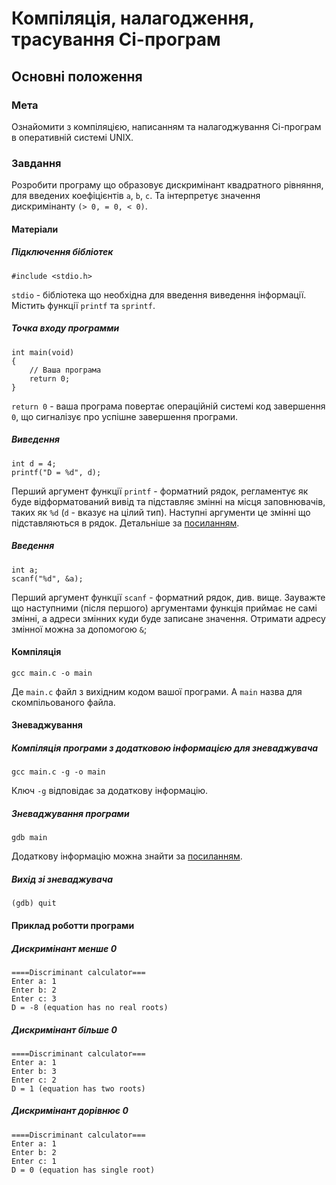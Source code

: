 # Компіляція, налагодження, трасування Сі-програм

## Основні положення

### Мета
Ознайомити з компіляцією, написанням та нала­годжування Сі-програм в оперативній системі UNIX.

### Завдання
Розробити програму що образовує дискримінант квадратного рівняння, для введених коефіцієнтів `a`, `b`, `c`. Та інтерпретує значення дискримінанту `(> 0, = 0, < 0)`.

#### Матеріали

##### Підключення бібліотек
```
#include <stdio.h>
```

`stdio` - бібліотека що необхідна для введення виведення інформації. Містить функції `printf` та `sprintf`.

##### Точка входу программи
```
int main(void)
{
    // Ваша програма
    return 0;
}
```

`return 0` - ваша програма повертає операційній системі код завершення `0`, що сигналізує про успішне завершення програми.

##### Виведення
```
int d = 4;
printf("D = %d", d);
```

Перший аргумент функції `printf` - форматний рядок, регламентує як буде відформатований вивід та підставляє змінні на місця заповнювачів, таких як `%d` (`d` - вказує на цілий тип).
Наступні аргументи це змінні що підставляються в рядок.
Детальніше за [посиланням](https://en.wikipedia.org/wiki/Printf_format_string).

##### Введення
```
int a;
scanf("%d", &a);
```

Перший аргумент функції `scanf` - форматний рядок, див. вище.
Зауважте що наступними (після першого) аргументами функція приймає не самі змінні, а адреси змінних куди буде записане значення. Отримати адресу змінної можна за допомогою `&`;

#### Компіляція
```
gcc main.c -o main
```
Де `main.c` файл з вихідним кодом вашої програми. А `main` назва для скомпільованого файла.

#### Зневаджування

##### Компіляція програми з додатковою інформацією для зневаджувача
```
gcc main.c -g -o main
```
Ключ `-g` відповідає за додаткову інформацію.

##### Зневаджування програми
```
gdb main
```
Додаткову інформацію можна знайти за [посиланням](https://uk.wikipedia.org/wiki/GNU_Debugger).

##### Вихід зі зневаджувача
```
(gdb) quit
```

#### Приклад роботти програми

##### Дискримінант менше 0
```
====Discriminant calculator===
Enter a: 1
Enter b: 2
Enter c: 3
D = -8 (equation has no real roots)
```

##### Дискримінант більше 0
```
====Discriminant calculator===
Enter a: 1
Enter b: 3
Enter c: 2
D = 1 (equation has two roots)
```

##### Дискримінант дорівнює 0
```
====Discriminant calculator===
Enter a: 1
Enter b: 2
Enter c: 1
D = 0 (equation has single root)
```
